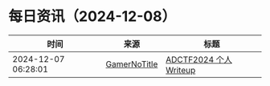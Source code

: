 ﻿# 每日资讯（2024-12-08）

|时间|来源|标题|
|---|---|---|
|2024-12-07 06:28:01|[GamerNoTitle](https://bili33.top/atom.xml)|[ADCTF2024 个人Writeup](https://bili33.top/posts/ADCTF2024-Writeup/)|
